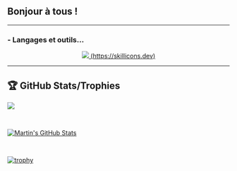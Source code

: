<!--
**AlexisCuvillier/AlexisCuvillier** is a ✨ _special_ ✨ repository because its `README.md` (this file) appears on your GitHub profile.

Here are some ideas to get you started:

- 🔭 I’m currently working on ...
- 🌱 I’m currently learning ...
- 👯 I’m looking to collaborate on ...
- 🤔 I’m looking for help with ...
- 💬 Ask me about ...
- 📫 How to reach me: ...
- 😄 Pronouns: ...
- ⚡ Fun fact: ...
-->

<h2>Bonjour à tous ! </h2>
  
  
 <span style="margin:15px" />
 
 ***
 
### - Langages et outils...


<p align="center">
  <a href="https://skillicons.dev">
    <img src="https://skillicons.dev/icons?i=vscode,github,html,css,js,ts,react,nodejs,express,docker" /> (https://skillicons.dev)
  </a>
</p>

***

## 🏆 GitHub Stats/Trophies
  
  

  
  <img align="center" src="https://github-readme-stats.vercel.app/api/top-langs/?username=AlexisCuvillier&hide=java,html,tex&title_color=ffffff&text_color=c9cacc&icon_color=2bbc8a&bg_color=1d1f21&langs_count=5" />
  


<br /> <span />
  
<a href="https://github.com/MartinHeinz/MartinHeinz">
  <img align="center" src="https://github-readme-stats.vercel.app/api?username=AlexisCuvillier&show_icons=true&line_height=27&count_private=true&title_color=ffffff&text_color=c9cacc&icon_color=2bbc8a&bg_color=1d1f21" alt="Martin's GitHub Stats" />
</a>
  
 <br /> <span />
  
[![trophy](https://github-profile-trophy.vercel.app/?username=AlexisCuvillier&theme=onedark)](https://github.com/ryo-ma/github-profile-trophy)  
  

